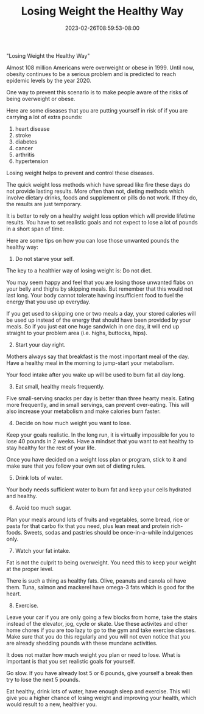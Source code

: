 ﻿---
title: "Losing Weight the Healthy Way"
date: 2023-02-26T08:59:53-08:00
description: "Weight Lloss Tips for Web Success"
featured_image: "/images/Weight Lloss.jpg"
tags: ["Weight Lloss"]
---

"Losing Weight the Healthy Way"


Almost 108 million Americans were overweight or obese in 1999. Until now, obesity continues to be a serious problem and is predicted to reach epidemic levels by the year 2020.

One way to prevent this scenario is to make people aware of the risks of being overweight or obese. 

Here are some diseases that you are putting yourself in risk of if you are carrying a lot of extra pounds: 

1. heart disease
2. stroke 
3. diabetes
4. cancer
5. arthritis
6. hypertension

Losing weight helps to prevent and control these diseases. 

The quick weight loss methods which have spread like fire these days do not provide lasting results. More often than not, dieting methods which involve dietary drinks, foods and supplement or  pills do not work. If they do, the results are just temporary. 

It is better to rely on a healthy weight loss option which will provide lifetime results. You have to set realistic goals and not expect to lose a lot of pounds in a short span of time.  

Here are some tips on how you can lose those unwanted pounds the healthy way:

1.   Do not starve your self. 

The key to a healthier way of losing weight is: Do not diet. 

You may seem happy and feel that you are losing those unwanted flabs on your belly and thighs by skipping meals. But remember that this would not last long. Your body cannot tolerate having insufficient food to fuel the energy that you use up everyday. 

If you get used to skipping one or two meals a day, your stored calories will be used up instead of the energy that should have been provided by your meals. So if you just eat one huge sandwich in one day, it will end up straight to your problem area (i.e. highs, buttocks, hips). 

2.  Start your day right. 

Mothers always say that breakfast is the most important meal of the day. Have a healthy meal in the morning to jump-start your metabolism. 

Your food intake after you wake up will be used to burn fat all day long.

3.  Eat small, healthy meals frequently. 

Five  small-serving snacks per day is better than three hearty meals. Eating more frequently, and in small servings, can prevent over-eating. This will also increase your metabolism and make calories burn faster. 

4.  Decide on how much weight you want to lose. 

Keep your goals realistic. In the long run, it is virtually impossible for you to lose 40 pounds in 2 weeks. Have a mindset that you want to eat healthy to stay healthy for the rest of your life. 

Once you have decided on a weight loss plan or program, stick to it and make sure that you follow your own set of dieting rules.  

5.  Drink lots of water. 

Your body needs sufficient water  to burn fat and keep your cells hydrated and healthy. 

6.  Avoid too much sugar. 

Plan your meals around lots of fruits and vegetables, some bread, rice or pasta for that carbo fix that you need, plus lean  meat and protein rich-foods. Sweets, sodas and pastries should be once-in-a-while indulgences only.

7.  Watch your fat intake. 

Fat is not the culprit to being overweight. You need this to keep your weight at the proper level. 

There is such a thing as healthy fats. Olive, peanuts and canola oil have them. Tuna, salmon and mackerel have omega-3 fats which is good for the heart.  

8.  Exercise. 

Leave your car if  you are only going a few blocks from home, take the stairs instead of the elevator, jog, cycle or  skate. Use these activites and other home chores if you are too lazy to go to the gym and take exercise classes. Make sure that you do this regularly and you will not even notice that you are already shedding pounds with these mundane activities. 

It does not matter how much weight you plan or need to lose. What is important is that you set realistic goals for yourself. 

Go slow. If you have already lost 5 or 6 pounds, give yourself a break then try to lose the next 5 pounds. 

Eat healthy, drink lots of water, have enough sleep and exercise. This will give you a higher chance of losing weight and improving your health, which would result to a new, healthier you. 

